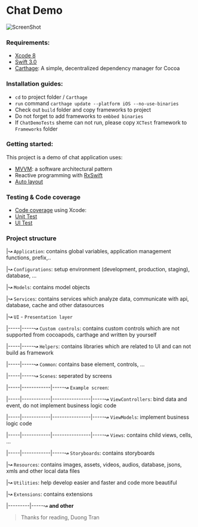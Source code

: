 # Chat Demo
![ScreenShot](https://raw.github.com/duongifc/ChatDemo/master/Demo.gif)


### Requirements:
- [Xcode 8]
- [Swift 3.0]
- [Carthage]: A simple, decentralized dependency manager for Cocoa

### Installation guides:
- `cd` to project folder / `Carthage`
- `run` command `carthage update --platform iOS --no-use-binaries`
- Check out `build` folder and copy frameworks to project
- Do not forget to add frameworks to `embbed binaries`
- If `ChatDemoTests` sheme can not run, please copy `XCTest` framework to `Frameworks` folder

### Getting started:
This project is a demo of chat application uses:
- [MVVM]: a software architectural pattern
- Reactive programming with [RxSwift]
- [Auto layout]

### Testing & Code coverage
- [Code coverage] using Xcode: 
- [Unit Test]
- [UI Test]

### Project structure

|↝ `Application`: contains global variables, application management functions, prefix,..

|↝ `Configurations`: setup environment (development, production, staging), database, ...

|↝ `Models`: contains model objects

|↝ `Services`: contains services which analyze data, communicate with api, database, cache and other datasources

|↝ `UI` - `Presentation layer`

|-----|-----↝ `Custom controls`: contains custom controls which are not supported from cocoapods, carthage and written by yourself

|-----|-----↝ `Helpers`: contains libraries which are related to UI and can not build as framework

|-----|-----↝ `Common`: contains base element, controls, ...

|-----|-----↝ `Scenes`: seperated by screens

|-----|------------|-----↝ `Example screen`:  

|-----|------------|----------------|-----↝ `ViewControllers`:  bind data and event, do not implement business logic code

|-----|------------|----------------|-----↝ `ViewModels`:  implement business logic code

|-----|------------|----------------|-----↝ `Views`:  contains child views, cells, ...

|-----|------------|-----↝ `Storyboards`:  contains storyboards

|↝ `Resources`: contains images, assets, videos, audios, database, jsons, xmls and other local data files

|↝ `Utilities`:  help develop easier and faster and code more beautiful

|↝ `Extensions`: contains extensions

|---------|-----↝ **and other**



> Thanks for reading,
> Duong Tran

[Carthage]: <https://github.com/Carthage/Carthage>
[RxSwift]: <https://github.com/ReactiveX/RxSwift>
[Swift 3.0]: <https://swift.org/>
[Xcode 8]: <https://developer.apple.com/services-account/download?path=/Developer_Tools/Xcode_8/Xcode_8.xip>
[MVVM]: <https://www.objc.io/issues/13-architecture/mvvm/>
[Auto layout]: <https://developer.apple.com/library/prerelease/content/documentation/UserExperience/Conceptual/AutolayoutPG/index.html>
[Code coverage]: <https://developer.apple.com/library/content/documentation/DeveloperTools/Conceptual/testing_with_xcode/chapters/07-code_coverage.html>
[Unit Test]: <https://developer.apple.com/library/content/documentation/DeveloperTools/Conceptual/testing_with_xcode/chapters/07-code_coverage.html>
[UI Test]: <https://developer.apple.com/library/content/documentation/DeveloperTools/Conceptual/testing_with_xcode/chapters/09-ui_testing.html>
